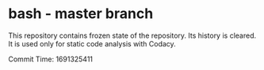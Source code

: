 # bash - master branch

This repository contains frozen state of the repository.
Its history is cleared. It is used only for static code
analysis with Codacy.

Commit Time: 1691325411
